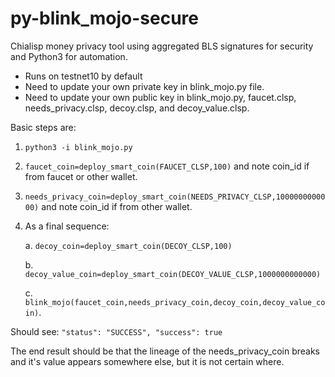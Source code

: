 # py-blink_mojo-secure
Chialisp money privacy tool using aggregated BLS signatures for security and Python3 for automation.

* Runs on testnet10 by default
* Need to update your own private key in blink_mojo.py file.
* Need to update your own public key in blink_mojo.py, faucet.clsp, needs_privacy.clsp, decoy.clsp, and decoy_value.clsp.

Basic steps are:
1. `python3 -i blink_mojo.py`
2. `faucet_coin=deploy_smart_coin(FAUCET_CLSP,100)` and note coin_id if from faucet or other wallet.
3. `needs_privacy_coin=deploy_smart_coin(NEEDS_PRIVACY_CLSP,1000000000000)` and note coin_id if from other wallet.
4. As a final sequence:

   a. `decoy_coin=deploy_smart_coin(DECOY_CLSP,100)`
   
   b. `decoy_value_coin=deploy_smart_coin(DECOY_VALUE_CLSP,1000000000000)`
   
   c. `blink_mojo(faucet_coin,needs_privacy_coin,decoy_coin,decoy_value_coin)`.
   
   
Should see:
`"status": "SUCCESS",
 "success": true`
 
 The end result should be that the lineage of the needs_privacy_coin breaks and it's value appears somewhere else, but it is not certain where.
